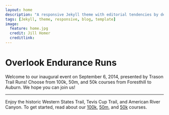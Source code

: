 ```yaml
---
layout: home
description: "A responsive Jekyll theme with editorial tendencies by designer Michael Rose."
tags: [Jekyll, theme, responsive, blog, template]
image:
  feature: home.jpg
  credit: Jill Homer
  creditlink:
---
```


# Overlook Endurance Runs
<p class="lead">
Welcome to our inaugural event on September 6, 2014, presented by Trason Trail Runs! Choose from 100k, 50m, and 50k courses from Foresthill to Auburn. We hope you can join us!
</p>
<hr>

Enjoy the historic Western States Trail, Tevis Cup Trail, and American River Canyon. To get started, read about our <a href="{{ site.url }}/course/100k">100k</a>, <a href="{{ site.url }}/course/50m">50m</a>, and <a href="{{ site.url }}/course/50k">50k</a> courses.



